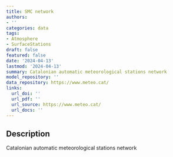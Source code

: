```yaml
---
title: SMC network
authors:
- ''
categories: data
tags:
- Atmosphere
- SurfaceStations
draft: false
featured: false
date: '2024-04-13'
lastmod: '2024-04-13'
summary: Catalonian automatic meteorological stations network
model_repository: ''
data_repository: https://www.meteo.cat/
links:
  url_doi: ''
  url_pdf: ''
  url_source: https://www.meteo.cat/
  url_docs: ''
---
```


## Description

Catalonian automatic meteorological stations network

